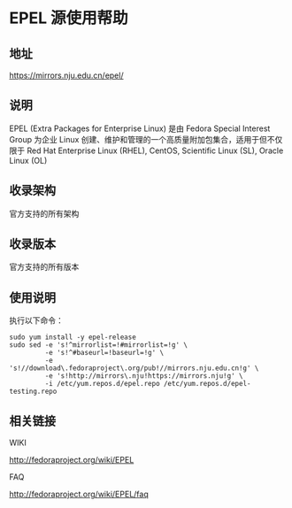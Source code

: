 # EPEL 源使用帮助

## 地址

<https://mirrors.nju.edu.cn/epel/>

## 说明

EPEL (Extra Packages for Enterprise Linux) 是由 Fedora Special Interest
Group 为企业 Linux
创建、维护和管理的一个高质量附加包集合，适用于但不仅限于 Red Hat
Enterprise Linux (RHEL), CentOS, Scientific Linux (SL), Oracle Linux
(OL)

## 收录架构

官方支持的所有架构

## 收录版本

官方支持的所有版本

## 使用说明

执行以下命令：

    sudo yum install -y epel-release
    sudo sed -e 's!^mirrorlist=!#mirrorlist=!g' \
             -e 's!^#baseurl=!baseurl=!g' \
             -e 's!//download\.fedoraproject\.org/pub!//mirrors.nju.edu.cn!g' \
             -e 's!http://mirrors\.nju!https://mirrors.nju!g' \
             -i /etc/yum.repos.d/epel.repo /etc/yum.repos.d/epel-testing.repo

## 相关链接

WIKI

  <http://fedoraproject.org/wiki/EPEL>

FAQ

  <http://fedoraproject.org/wiki/EPEL/faq>
